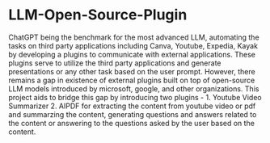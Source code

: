 # LLM-Open-Source-Plugin
ChatGPT being the benchmark for the most advanced LLM, automating the tasks on third party applications including Canva, Youtube, Expedia, Kayak by developing a plugins to communicate with external applications. These plugins serve to utilize the third party applications and generate presentations or any other task based on the user prompt. However, there remains a gap in existence of external plugins built on top of open-source LLM models introduced by microsoft, google, and other organizations. 
This project aids to bridge this gap by introducing two plugins - 1. Youtube Video Summarizer
2. AIPDF for extracting the content from youtube video or pdf and summarzing the content, generating questions and answers related to the content or answering to the questions asked by the user based on the content.
